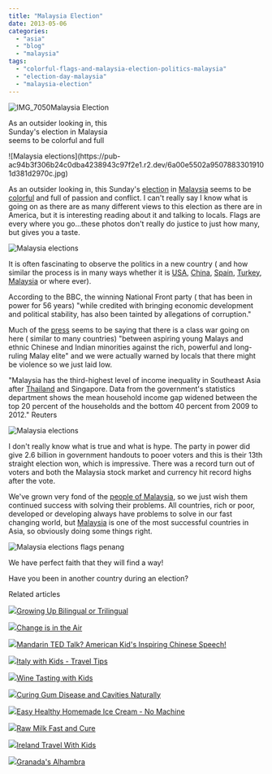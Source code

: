 ```yaml
---
title: "Malaysia Election"
date: 2013-05-06
categories: 
  - "asia"
  - "blog"
  - "malaysia"
tags: 
  - "colorful-flags-and-malaysia-election-politics-malaysia"
  - "election-day-malaysia"
  - "malaysia-election"
---
```


![IMG_7050](https://pub-ac94b3f306b24c0dba4238943c97f2e1.r2.dev/6a00e5502a95078833019101d38192970c.jpg)Malaysia Election  
  
As an outsider looking in, this  
Sunday's election in Malaysia  
seems to be colorful and full

<!--more--> ![Malaysia elections](https://pub-ac94b3f306b24c0dba4238943c97f2e1.r2.dev/6a00e5502a95078833019101d381d2970c.jpg)  
  
As an outsider looking in, this Sunday's [election](http://en.wikipedia.org/wiki/Malaysian_general_election,_2013 "Malaysia election") in [Malaysia](http://soultravelers3new.local/2012/07/typical-malaysia-local-style.html "malaysia ") seems to be [colorful](http://soultravelers3new.local/2012/08/exploring-colorful-asia.html "colorful Asia") and full of passion and conflict. I can't really say I know what is going on as there are as many different views to this election as there are in America, but it is interesting reading about it and talking to locals. Flags are every where you go...these photos don't really do justice to just how many, but gives you a taste.  
  
![Malaysia elections](https://pub-ac94b3f306b24c0dba4238943c97f2e1.r2.dev/6a00e5502a95078833019101d3825d970c.jpg)  
  
It is often fascinating to observe the politics in a new country ( and how similar the process is in many ways whether it is [USA](http://soultravelers3new.local/2011/08/reverse-culture-shock-usa-over-consumerism.html "usa consumerism"), [China](http://soultravelers3new.local/2012/11/forbidden-city-and-beijings-best.html "china beijing best"), [Spain](http://soultravelers3new.local/2011/05/best-southern-spain-holiday.html "Spain "), [Turkey](http://soultravelers3new.local/2007/07/topaki-palace-b.html "Turkey travel"), [Malaysia](http://soultravelers3new.local/malaysia/ "Malaysia travel tips") or where ever).  
  
According to the BBC, the winning National Front party ( that has been in power for 56 years) "while credited with bringing economic development and political stability, has also been tainted by allegations of corruption."  
  
Much of the [press](http://www.reuters.com/article/2013/05/02/us-malaysia-politics-idUSBRE94116T20130502 "press malaysia politics") seems to be saying that there is a class war going on here ( similar to many countries) "between aspiring young Malays and ethnic Chinese and Indian minorities against the rich, powerful and long-ruling Malay elite" and we were actually warned by locals that there might be violence so we just laid low.  
  
"Malaysia has the third-highest level of income inequality in Southeast Asia after [Thailand](http://www.reuters.com/places/thailand "Full coverage of Thailand") and Singapore. Data from the government's statistics department shows the mean household income gap widened between the top 20 percent of the households and the bottom 40 percent from 2009 to 2012." Reuters  
  
![Malaysia elections](https://pub-ac94b3f306b24c0dba4238943c97f2e1.r2.dev/6a00e5502a9507883301901bdd8892970b.jpg)  
  
I don't really know what is true and what is hype. The party in power did give 2.6 billion in government handouts to pooer voters and this is their 13th straight election won, which is impressive. There was a record turn out of voters and both the Malaysia stock market and currency hit record highs after the vote.  
  
We've grown very fond of the [people of Malaysia](http://soultravelers3new.local/2011/01/tropical-winter-home-in-penang-malaysia-location-indenpendent-digital-nomad-long-term-travel-tips-.html "renting a home in Penang, Malaysia"), so we just wish them continued success with solving their problems. All countries, rich or poor, developed or developing always have problems to solve in our fast changing world, but [Malaysia](http://soultravelers3new.local/2012/04/penang-apartment-or-condo-rental-plenty-of-choices.html "finding a condo or apartment rental in Penang, Malaysia") is one of the most successful countries in Asia, so obviously doing some things right.  
  
  
  
![Malaysia elections flags penang](https://pub-ac94b3f306b24c0dba4238943c97f2e1.r2.dev/6a00e5502a9507883301901bdd890f970b.jpg)  
  
We have perfect faith that they will find a way!  
  
Have you been in another country during an election?  
  

Related articles

[![](http://i.zemanta.com/158297724_80_80.jpg)](http://soultravelers3new.local/2013/04/growing-up-bilingual-or-trilingual.html)[Growing Up Bilingual or Trilingual](http://soultravelers3new.local/2013/04/growing-up-bilingual-or-trilingual.html)

[![](http://i.zemanta.com/163222515_80_80.jpg)](http://soultravelers3new.local/2013/04/change-is-in-the-air.html)[Change is in the Air](http://soultravelers3new.local/2013/04/change-is-in-the-air.html)

[![](http://i.zemanta.com/152306180_80_80.jpg)](http://soultravelers3new.local/2013/03/mandarin-ted-talk-american-kids-inspiring-chinese-speech-.html)[Mandarin TED Talk? American Kid's Inspiring Chinese Speech!](http://soultravelers3new.local/2013/03/mandarin-ted-talk-american-kids-inspiring-chinese-speech-.html)

[![](http://i.zemanta.com/155738631_80_80.jpg)](http://soultravelers3new.local/2013/03/italy-with-kids-travel-tips.html)[Italy with Kids - Travel Tips](http://soultravelers3new.local/2013/03/italy-with-kids-travel-tips.html)

[![](http://i.zemanta.com/158870756_80_80.jpg)](http://soultravelers3new.local/2013/04/wine-tasting-with-kids.html)[Wine Tasting with Kids](http://soultravelers3new.local/2013/04/wine-tasting-with-kids.html)

[![](http://i.zemanta.com/154024597_80_80.jpg)](http://soultravelers3new.local/2013/03/curing-gum-disease-and-cavities-naturally.html)[Curing Gum Disease and Cavities Naturally](http://soultravelers3new.local/2013/03/curing-gum-disease-and-cavities-naturally.html)

[![](http://i.zemanta.com/165167156_80_80.jpg)](http://soultravelers3new.local/2013/05/easy-healthy-homemade-ice-cream-no-machine-.html)[Easy Healthy Homemade Ice Cream - No Machine](http://soultravelers3new.local/2013/05/easy-healthy-homemade-ice-cream-no-machine-.html)

[![](http://i.zemanta.com/159260770_80_80.jpg)](http://soultravelers3new.local/2013/04/raw-milk-fast-and-cure.html)[Raw Milk Fast and Cure](http://soultravelers3new.local/2013/04/raw-milk-fast-and-cure.html)

[![](http://i.zemanta.com/157055767_80_80.jpg)](http://soultravelers3new.local/2013/04/ireland-travel-with-kids.html)[Ireland Travel With Kids](http://soultravelers3new.local/2013/04/ireland-travel-with-kids.html)

[![](http://i.zemanta.com/154280453_80_80.jpg)](http://soultravelers3new.local/2013/03/granadas-alhambra.html)[Granada's Alhambra](http://soultravelers3new.local/2013/03/granadas-alhambra.html)
